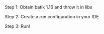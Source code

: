 Step 1: Obtain batik 1.16 and throw it in libs

Step 2: Create a run configuration in your IDE

Step 3: Run!
